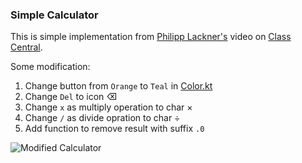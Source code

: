 ### Simple Calculator
This is simple implementation from [Philipp Lackner's](https://www.youtube.com/watch?v=-aTcFJWxEQA) video on [Class Central](https://www.classcentral.com/course/youtube-how-to-build-a-calculator-with-jetpack-compose-android-studio-tutorial-211325).

Some modification:
1. Change button from `Orange` to `Teal` in [Color.kt](app/src/main/java/com/bambang/simplecalculator/ui/theme/Color.kt)
2. Change `Del` to icon &#x232B;
3. Change `x` as multiply operation to char &#x00D7;
4. Change `/` as divide opration to char &#x00F7;
5. Add function to remove result with suffix `.0`

![Modified Calculator](https://ibb.co.com/vvJ97WB)
